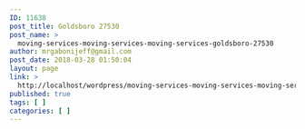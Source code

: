 ```yaml
---
ID: 11638
post_title: Goldsboro 27530
post_name: >
  moving-services-moving-services-moving-services-goldsboro-27530
author: mrgabonijeff@gmail.com
post_date: 2018-03-28 01:50:04
layout: page
link: >
  http://localhost/wordpress/moving-services-moving-services-moving-services-goldsboro-27530/
published: true
tags: [ ]
categories: [ ]
---
```

